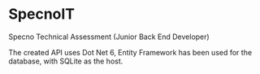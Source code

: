 # SpecnoIT
Specno Technical Assessment (Junior Back End Developer)

The created API uses Dot Net 6, Entity Framework has been used for the database, with SQLite as the host.
